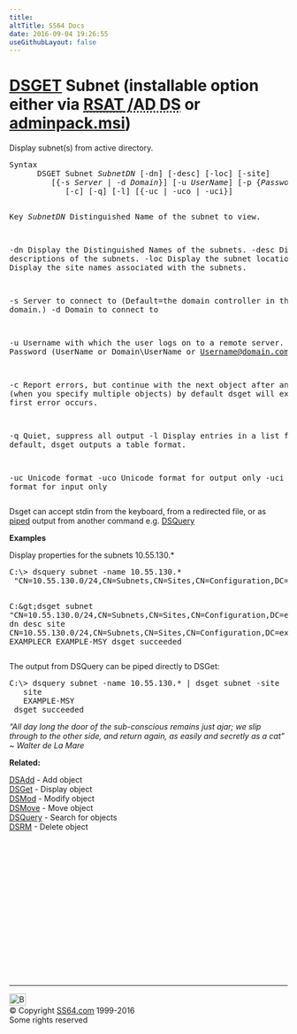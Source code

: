 ```yaml
---
title:
altTitle: SS64 Docs
date: 2016-09-04 19:26:55
useGithubLayout: false
---
```

<!-- #BeginLibraryItem "/Library/head_nt.lbi" --><!-- #EndLibraryItem --><h1><a href="dsget.html">DSGET</a> Subnet  (installable option either via <abbr title="Remote Server Administrative Tools / Active Directory Domain Services"><a href="../links/windows.html">RSAT</a> /AD DS</abbr> or <a href="../links/windows.html">adminpack.msi</a>)</h1>
<p>Display subnet(s) from active directory.</p>
<pre>Syntax
      DSGET Subnet <i>SubnetDN</i> [-dn] [-desc] [-loc] [-site]
         [{-s <i>Server</i> | -d <i>Domain</i>}] [-u <i>UserName</i>] [-p {<i>Password</i> | *}]
            [-c] [-q] [-l] [{-uc | -uco | -uci}]

Key
  <i>SubnetDN</i>  Distinguished Name of the subnet to view.

   -dn      Display the Distinguished Names of the subnets. 
   -desc    Display the descriptions of the subnets.
   -loc     Display the subnet locations.
   -site    Display the site names associated with the subnets.

   -s       Server to connect to (Default=the domain controller in the logon domain.)
   -d       Domain to connect to

   -u       Username with which the user logs on to a remote server. 
   -p       Password     (UserName or Domain\UserName or Username@domain.com)

   -c       Report errors, but continue with the next object after any error (when you specify multiple objects)
            by default dsget will exit when the first error occurs.

   -q       Quiet, suppress all output
   -l       Display entries in a list format. By default, dsget outputs a table format.

   -uc      Unicode format
   -uco     Unicode format for output only
   -uci     Unicode format for input only</pre>
<p>Dsget can accept <span class="code">stdin</span> from the keyboard, from a redirected file, or as <a href="syntax-redirection.html">piped</a> output from another command e.g. <a href="dsquery.html">DSQuery</a></p>
<p><b>Examples</b></p>
<p>Display   properties for the subnets 10.55.130.*</p>
<pre>C:\&gt; dsquery subnet -name 10.55.130.*
 "CN=10.55.130.0/24,CN=Subnets,CN=Sites,CN=Configuration,DC=example,DC=com"

C:\&gt;dsget subnet "CN=10.55.130.0/24,CN=Subnets,CN=Sites,CN=Configuration,DC=example,DC=com"
   dn                                                                        desc       site
   CN=10.55.130.0/24,CN=Subnets,CN=Sites,CN=Configuration,DC=example,DC=com  EXAMPLECR  EXAMPLE-MSY
 dsget succeeded</pre>
<p>The output from DSQuery can be piped directly to DSGet: <br>
</p>
<pre>C:\&gt; dsquery subnet -name 10.55.130.* | dsget subnet -site
   site
   EXAMPLE-MSY
 dsget succeeded
</pre>
<p class="quote"><i>“All day long the door of the sub-conscious remains just ajar; we slip through to the other side, and return again, as easily and secretly as a cat” ~ Walter de La Mare</i></p>
<p> <b>Related:</b></p>
<p><a href="dsadd.html">DSAdd</a> - Add object<br>
<a href="dsget.html">DSGet</a> - Display object <br>
<a href="dsmod.html">DSMod</a> - Modify object<br>
<a href="dsmove.html">DSMove</a> - Move object<br>
<a href="dsquery.html">DSQuery</a> - Search for objects <br>
<a href="dsrm.html">DSRM</a> - Delete object</p><!-- #BeginLibraryItem "/Library/foot_nt.lbi" --><p>
<!-- windows300 -->
<ins class="adsbygoogle" style="display:inline-block;width:300px;height:250px" data-ad-client="ca-pub-6140977852749469" data-ad-slot="7649547908"></ins>
<script>
(adsbygoogle = window.adsbygoogle || []).push({});
</script></p>
<hr>
<div id="bl" class="footer"><a href="dsget-subnet.html#"><img src="../images/top.png" width="30" height="22" alt="Back to the Top"></a></div>
<div id="br" class="footer, tagline">© Copyright <a href="http://ss64.com/">SS64.com</a> 1999-2016<br>
Some rights reserved</div><!-- #EndLibraryItem -->

